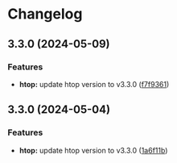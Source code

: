 # Changelog

## 3.3.0 (2024-05-09)


### Features

* **htop:** update htop version to v3.3.0 ([f7f9361](https://github.com/henry-hsieh/htop.appimage/commit/f7f93612e1bc0c1ff4e092e0f4bb855a7b40d744))

## 3.3.0 (2024-05-04)


### Features

* **htop:** update htop version to v3.3.0 ([1a6f11b](https://github.com/henry-hsieh/htop.appimage/commit/1a6f11bbd6e710886da65f2b50650d48d84c223d))
